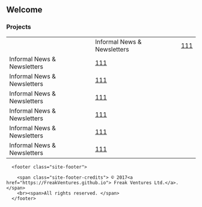 ## Welcome 

### Projects
<table>
      <tbody>
        <tr>
        <td></td>
          <td>Informal News &amp; Newsletters</td>
          <td><a href="">111</a></td>
        </tr> <tr>
          <td>Informal News &amp; Newsletters</td>
          <td><a href="">111</a></td>
        </tr> <tr>
          <td>Informal News &amp; Newsletters</td>
          <td><a href="">111</a></td>
        </tr> <tr>
          <td>Informal News &amp; Newsletters</td>
          <td><a href="">111</a></td>
        </tr> <tr>
          <td>Informal News &amp; Newsletters</td>
          <td><a href="">111</a></td>
        </tr> <tr>
          <td>Informal News &amp; Newsletters</td>
          <td><a href="">111</a></td>
        </tr> <tr>
          <td>Informal News &amp; Newsletters</td>
          <td><a href="">111</a></td>
        </tr>
      </tbody>
    </table>

      <footer class="site-footer">
        
        <span class="site-footer-credits"> © 2017<a href="https://FreakVentures.github.io"> Freak Ventures Ltd.</a>.</span>
        <br><span>All rights reserved. </span>
      </footer>
